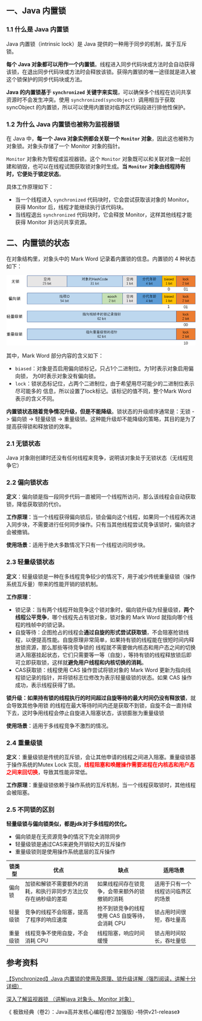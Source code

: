 ## 一、Java 内置锁

### 1.1 什么是 Java 内置锁

Java 内置锁（intrinsic lock）是 Java 提供的一种用于同步的机制，属于互斥锁。

**每个 Java 对象都可以用作一个内置锁**。线程进入同步代码块或方法时会自动获得该锁，在退出同步代码块或方法时会释放该锁。获得内置锁的唯一途径就是进入被这个锁保护的同步代码块或方法。

**Java 的内置锁基于 `synchronized` 关键字来实现**，可以确保多个线程在访问共享资源时不会发生冲突。使用 `synchronized(syncObject) `调用相当于获取 syncObject 的内置锁，所以可以使用内置锁对临界区代码段进行排他性保护。



### 1.2 为什么 Java 内置锁也被称为监视器锁

在 Java 中，**每一个 Java 对象实例都会关联一个 `Monitor` 对象**，因此这也被称为对象锁。对象头存储了一个 Monitor 对象的指针。

`Monitor` 对象称为管程或监视器锁。这个 `Monitor` 对象既可以和关联对象一起创建和销毁，也可以在线程试图获取锁对象时生成。**当 `Monitor` 对象由线程持有时，它便处于锁定状态**。

具体工作原理如下：

- 当一个线程进入 `synchronized` 代码块时，它会尝试获取该对象的 Monitor。获得 Monitor 后，线程才能继续执行该代码块。
- 当线程退出 `synchronized` 代码块时，它会释放 Monitor，这样其他线程才能获得 Monitor 并访问共享资源。





## 二、内置锁的状态

在对象结构里，对象头中的 Mark Word 记录着内置锁的信息。内置锁的 4 种状态如下：

![img](images/990230-20230324073026737-1406001369.png)

其中，Mark Word 部分内容的含义如下：

- `biased`：对象是否启用偏向锁标记，只占1个二进制位。为1时表示对象启用偏向锁， 为0时表示对象没有偏向锁。
- `lock`：锁状态标记位，占两个二进制位，由于希望用尽可能少的二进制位表示尽可能多的 信息，所以设置了lock标记。该标记的值不同，整个Mark Word表示的含义不同。



**内置锁状态随着竞争情况升级，但是不能降级**。锁状态的升级顺序通常是：无锁 -> 偏向锁 -> 轻量级锁 -> 重量级锁。这种能升级却不能降级的策略，其目的是为了提高获得锁和释放锁的效率。



### 2.1 无锁状态

Java 对象刚创建时还没有任何线程来竞争，说明该对象处于无锁状态（无线程竞争它）



### 2.2 偏向锁状态

**定义**：偏向锁是指一段同步代码一直被同一个线程所访问，那么该线程会自动获取锁，降低获取锁的代价。

**工作原理**：当一个线程获得偏向锁后，锁会偏向这个线程，如果同一个线程再次进入同步块，不需要进行任何同步操作。只有当其他线程尝试竞争该锁时，偏向锁才会被撤销。

**使用场景**：适用于绝大多数情况下只有一个线程访问同步块。



### 2.3 轻量级锁状态

**定义**：轻量级锁是一种在多线程竞争较少的情况下，用于减少传统重量级锁（操作系统互斥量）带来的性能开销的锁机制。

**工作原理**：

- 锁记录：当有两个线程开始竞争这个锁对象时，偏向锁升级为轻量级锁，**两个线程公平竞争**，哪个线程先占有锁对象，锁对象的 Mark Word 就指向哪个线程的栈帧中的锁记录。
- 自旋等待：企图抢占的线程会**通过自旋的形式尝试获取锁**，不会阻塞抢锁线程，以便提高性能。自旋原理非常简单，如果持有锁的线程能在很短时间内释放锁资源，那么那些等待竞争锁的 线程就不需要做内核态和用户态之间的切换进入阻塞挂起状态，它们只需要等一等（自旋），等持有锁的线程释放锁后即可立即获取锁，这样就**避免用户线程和内核切换的消耗**。
- CAS获取锁：线程使用 CAS 操作尝试将锁对象的 Mark Word 更新为指向线程锁记录的指针，并将锁标志位修改为表示轻量级锁的状态。如果 CAS 操作成功，表示线程获得了锁。

**锁升级：**如果持有锁的线程执行的时间**超过自旋等待的最大时间仍没有释放锁**，就会导致其他争用锁 的线程在最大等待时间内还是获取不到锁，自旋不会一直持续下去，这时争用线程会停止自旋进入阻塞状态，该锁膨胀为重量级锁

**使用场景**：适用于多线程竞争不激烈的情况。



### 2.4 重量级锁

**定义**：重量级锁是传统的互斥锁，会让其他申请的线程之间进入阻塞。重量级锁基于操作系统的Mutex Lock 实现，<font color="red">**线程阻塞和唤醒操作需要进程在内核态和用户态之间来回切换**</font>，导致其性能非常低。

**工作原理**：重量级锁依赖于操作系统的互斥机制，当一个线程获取锁时，其他线程会被阻塞。



### 2.5 不同锁的区别

**轻量级锁与偏向锁类似，都是jdk对于多线程的优化。**

- 偏向锁是在无资源竞争的情况下完全消除同步
- 轻量级锁是通过CAS来避免开销较大的互斥操作
- 重量级锁则是使用操作系统底层的互斥操作

| 锁类型   | 优点                                                         | 缺点                                            | 适用场景                           |
| -------- | ------------------------------------------------------------ | ----------------------------------------------- | ---------------------------------- |
| 偏向锁   | 加锁和解锁不需要额外的消耗，和执行非同步方法比仅存在纳秒级的差距 | 如果线程间存在锁竞争，会带来额外的锁撤销的消耗  | 适用于只有一个线程访问临界区的场景 |
| 轻量级锁 | 竞争的线程不会阻塞，提高了程序的响应速度                     | 抢不到锁竞争的线程使用 CAS 自旋等待，会消耗 CPU | 锁占用时间很短，吞吐量高           |
| 重量级锁 | 线程竞争不使用自旋，不会消耗 CPU                             | 线程阻塞，响应时间缓慢                          | 锁占用时间较长，吞吐量低           |







## 参考资料

[【Synchronized】Java 内置锁的使用及原理、锁升级详解（强烈阅读，讲解十分详细） ](https://www.cnblogs.com/kukuxjx/p/17250132.html)

[深入了解监视器锁 （讲解java 对象头、Monitor 对象）](https://www.cnblogs.com/zebt/articles/17737727.html)

《 极致经典（卷2）：Java高并发核心编程(卷2 加强版) -特供v21-release》